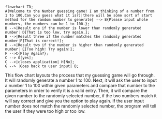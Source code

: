 ```mermaid
flowchart TD;
A(Welcome to the Number guessing game! I am thinking of a number from 1 to 100.Can you guess what it is?)|there will be some sort of start method for the random number to generate| --> B{Please input whole numbers, the numbers can be 1 to 100.};
B -->|Result one if the number is lower than randomly generated number| D[That is too low, try again.];
B -->|Result three if the number matches the randomly generated number|F[That is correct!];
B -->|Result two if the number is higher than randomly generated number| E[Too high! Try again!];
F -->C{Play Again?};
C --> G[yes];
C -->|closes application| H[No];
G --> |Goes back to user input| B;
```
This flow chart layouts the process that my guessing game will go through. It will randomly generate a number 1 to 100. Next, it will ask the user to input a number 1 to 100 within given parameters and compare that number to the parameters in order to verify it is a valid entry. Then, it will compare the given number to the randomly selected number, if the two numbers match it will say correct and give you the option to play again. If the user input number does not match the randomly selected number, the program will tell the user if they were too high or too low.
